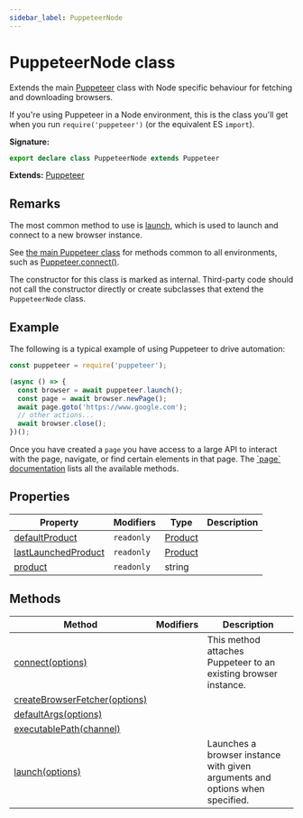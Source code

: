 ```yaml
---
sidebar_label: PuppeteerNode
---
```


# PuppeteerNode class

Extends the main [Puppeteer](./puppeteer.puppeteer.md) class with Node specific behaviour for fetching and downloading browsers.

If you're using Puppeteer in a Node environment, this is the class you'll get when you run `require('puppeteer')` (or the equivalent ES `import`).

**Signature:**

```typescript
export declare class PuppeteerNode extends Puppeteer
```

**Extends:** [Puppeteer](./puppeteer.puppeteer.md)

## Remarks

The most common method to use is [launch](./puppeteer.puppeteernode.launch.md), which is used to launch and connect to a new browser instance.

See [the main Puppeteer class](./puppeteer.puppeteer.md) for methods common to all environments, such as [Puppeteer.connect()](./puppeteer.puppeteer.connect.md).

The constructor for this class is marked as internal. Third-party code should not call the constructor directly or create subclasses that extend the `PuppeteerNode` class.

## Example

The following is a typical example of using Puppeteer to drive automation:

```ts
const puppeteer = require('puppeteer');

(async () => {
  const browser = await puppeteer.launch();
  const page = await browser.newPage();
  await page.goto('https://www.google.com');
  // other actions...
  await browser.close();
})();
```

Once you have created a `page` you have access to a large API to interact with the page, navigate, or find certain elements in that page. The [\`page\` documentation](./puppeteer.page.md) lists all the available methods.

## Properties

| Property                                                                | Modifiers             | Type                              | Description |
| ----------------------------------------------------------------------- | --------------------- | --------------------------------- | ----------- |
| [defaultProduct](./puppeteer.puppeteernode.defaultproduct.md)           | <code>readonly</code> | [Product](./puppeteer.product.md) |             |
| [lastLaunchedProduct](./puppeteer.puppeteernode.lastlaunchedproduct.md) | <code>readonly</code> | [Product](./puppeteer.product.md) |             |
| [product](./puppeteer.puppeteernode.product.md)                         | <code>readonly</code> | string                            |             |

## Methods

| Method                                                                             | Modifiers | Description                                                                  |
| ---------------------------------------------------------------------------------- | --------- | ---------------------------------------------------------------------------- |
| [connect(options)](./puppeteer.puppeteernode.connect.md)                           |           | This method attaches Puppeteer to an existing browser instance.              |
| [createBrowserFetcher(options)](./puppeteer.puppeteernode.createbrowserfetcher.md) |           |                                                                              |
| [defaultArgs(options)](./puppeteer.puppeteernode.defaultargs.md)                   |           |                                                                              |
| [executablePath(channel)](./puppeteer.puppeteernode.executablepath.md)             |           |                                                                              |
| [launch(options)](./puppeteer.puppeteernode.launch.md)                             |           | Launches a browser instance with given arguments and options when specified. |
